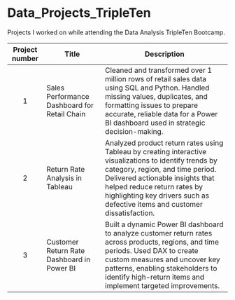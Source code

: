 # Data_Projects_TripleTen
Projects I worked on while attending the Data Analysis TripleTen Bootcamp.


| Project number | Title | Description |
| :-----------: | ----------- |----------- |
| 1 | Sales Performance Dashboard for Retail Chain | Cleaned and transformed over 1 million rows of retail sales data using SQL and Python. Handled missing values, duplicates, and formatting issues to prepare accurate, reliable data for a Power BI dashboard used in strategic decision-making. |
| 2 | Return Rate Analysis in Tableau | Analyzed product return rates using Tableau by creating interactive visualizations to identify trends by category, region, and time period. Delivered actionable insights that helped reduce return rates by highlighting key drivers such as defective items and customer dissatisfaction. |
| 3 | Customer Return Rate Dashboard in Power BI | Built a dynamic Power BI dashboard to analyze customer return rates across products, regions, and time periods. Used DAX to create custom measures and uncover key patterns, enabling stakeholders to identify high-return items and implement targeted improvements. |
